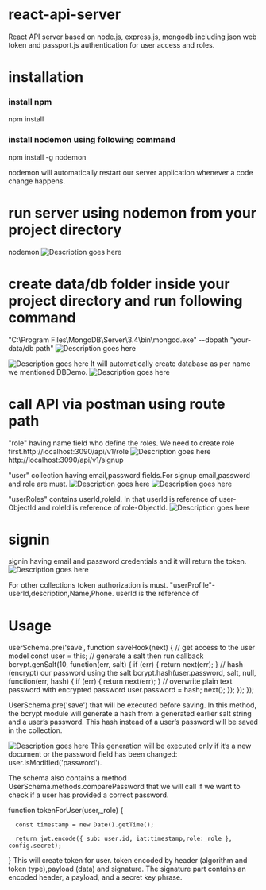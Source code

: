 # react-api-server
React API server based on node.js, express.js, mongodb including json web token and passport.js authentication for user access and roles.

# installation
### install npm
npm install

### install nodemon using following command
npm install -g nodemon

nodemon will automatically restart our server application whenever a code change happens.

# run server using nodemon from your project directory
nodemon
![](image\nodemon.PNG "Description goes here")

# create data/db folder inside your project directory and run following command
"C:\Program Files\MongoDB\Server\3.4\bin\mongod.exe" --dbpath "your-data/db path"
![](image\dbConn.PNG "Description goes here")

![](image\dbstart.PNG "Description goes here")
It will automatically create database as per name we mentioned DBDemo.
![](image\DBdemo.PNG "Description goes here")

# call API via postman using route path

"role" having name field who define the roles. We need to create role first.http://localhost:3090/api/v1/role
![](image\roleApi.PNG "Description goes here")
http://localhost:3090/api/v1/signup

"user" collection having email,password fields.For signup email,password and role are must.
![](image\api1.PNG "Description goes here")
![](image\user.PNG "Description goes here")

"userRoles" contains userId,roleId. In that userId is reference of user-ObjectId and roleId is reference of role-ObjectId.
![](image\userrole.PNG "Description goes here")

# signin
signin having email and password credentials and it will return the token.
![](image\api2.PNG "Description goes here")

For other collections token authorization is must.
"userProfile"-userId,description,Name,Phone. userId is the reference of

# Usage

userSchema.pre('save', function saveHook(next) {
  // get access to the user model
  const user = this;
  // generate a salt then run callback
  bcrypt.genSalt(10, function(err, salt) {
    if (err) { return next(err); }
        // hash (encrypt) our password using the salt
    bcrypt.hash(user.password, salt, null, function(err, hash) {
        if (err) { return next(err); }
        // overwrite plain text password with encrypted password
      user.password = hash;
        next();
      });
  });
});

UserSchema.pre('save') that will be executed before saving. In this method, the bcrypt module will generate a hash from a generated earlier salt string and a user’s password. This hash instead of a user’s password will be saved in the collection.

![](image\hash.PNG "Description goes here")
This generation will be executed only if it’s a new document or the password field has been changed:
 user.isModified('password').

The schema also contains a method UserSchema.methods.comparePassword that we will call if we want to check if a user has provided a correct password.

function tokenForUser(user,_role) {

      const timestamp = new Date().getTime();

      return jwt.encode({ sub: user.id, iat:timestamp,role:_role }, config.secret);

}
This will create token for user. token encoded by header (algorithm and token type),payload (data) and signature. The signature part contains an encoded header, a payload, and a secret key phrase.

